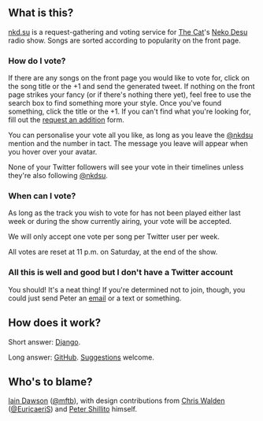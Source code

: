 ## What is this?

[nkd.su](http://nkd.su) is a request-gathering and voting service for [The
Cat](http://thisisthecat.com)'s [Neko
Desu](http://www.thisisthecat.com/index.php/neko-desu) radio show. Songs are
sorted according to popularity on the front page.

### How do I vote?

If there are any songs on the front page you would like to vote for, click on
the song title or the +1 and send the generated tweet. If nothing on the front
page strikes your fancy (or if there's nothing there yet), feel free to use the
search box to find something more your style. Once you've found something,
click the title or the +1. If you can't find what you're looking for, fill out
the [request an addition](http://nkd.su/request) form.

You can personalise your vote all you like, as long as you leave the
[@nkdsu](http://twitter.com/nkdsu) mention and the number in tact. The message
you leave will appear when you hover over your avatar.

None of your Twitter followers will see your vote in their timelines unless
they're also following [@nkdsu](http://twitter.com/nkdsu).

### When can I vote?

As long as the track you wish to vote for has not been played either last week
or during the show currently airing, your vote will be accepted. 

We will only accept one vote per song per Twitter user per week.

All votes are reset at 11&nbsp;p.m. on Saturday, at the end of the show.

### All this is well and good but I don't have a Twitter account

You should! It's a neat thing! If you're determined not to join, though, you
could just send Peter an [email](mailto:peter.shillito@thisisthecat.com) or a
text or something.

## How does it work?

Short answer: [Django](https://www.djangoproject.com).

Long answer: [GitHub](https://github.com/colons/nkdsu).
[Suggestions](https://github.com/colons/nkdsu/issues/new) welcome.

## Who's to blame?

[Iain Dawson](http://www.musicfortheblind.co.uk/)
([@mftb](http://twitter.com/mftb)), with design contributions from
[Chris Walden](http://www.chriswalden.co.uk)
([@EuricaeriS](http://twitter.com/EuricaeriS)) and
[Peter Shillito](http://twitter.com/theshillito) himself.
